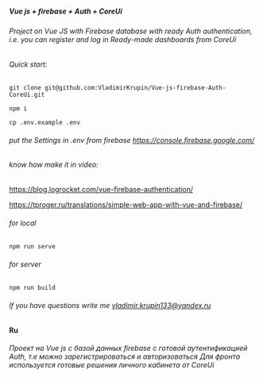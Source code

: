 ##### Vue js + firebase + Auth + CoreUi

###### Project on Vue JS with Firebase database with ready Auth authentication, i.e. you can register and log in Ready-made dashboards from CoreUi

###### Quick start:

`git clone git@github.com:VladimirKrupin/Vue-js-firebase-Auth-CoreUi.git`

`npm i`

`cp .env.example .env`

###### put the Settings in .env from firebase https://console.firebase.google.com/

###### know how make it in video:

https://blog.logrocket.com/vue-firebase-authentication/

https://tproger.ru/translations/simple-web-app-with-vue-and-firebase/

###### for local

`npm run serve`

###### for server

`npm run build`

###### If you have questions write me vladimir.krupin133@yandex.ru

#### **Ru**

###### Проект на Vue js с базой данных firebase с готовой аутентификацией Auth, т.е можно зарегистрироваться и авторизоваться Для фронта используется готовые решения личного кабинета от CoreUi




